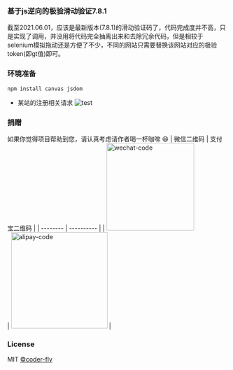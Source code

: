 ### 基于js逆向的极验滑动验证7.8.1

截至2021.06.01，应该是最新版本(7.8.1)的滑动验证码了，代码完成度并不高，只是实现了调用，并没用将代码完全抽离出来和去除冗余代码，但是相较于selenium模拟拖动还是方便了不少，不同的网站只需要替换该网站对应的极验token(即gt值)即可。
### 环境准备
```shell script
npm install canvas jsdom
```

- 某站的注册相关请求
![test](http://bbs.nightteam.cn/upload/tmp/1239_8VK78YD5NNME3BD.gif)

### 捐赠
如果你觉得项目帮助到您，请认真考虑请作者喝一杯咖啡 😄
| 微信二维码 | 支付宝二维码 |
| -------- | ---------- |
| <img src="https://github.com/coder-fly/geetest_reverse/blob/master/assets/wechat.jpg" width="200" height="200" alt="wechat-code"/><br/> | <img src="https://github.com/coder-fly/geetest_reverse/blob/master/assets/alipay.jpg" width=220px alt="alipay-code"> |

### License
MIT [©coder-fly](https://github.com/coder-fly)
